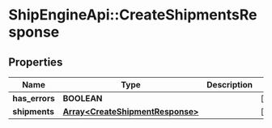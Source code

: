 # ShipEngineApi::CreateShipmentsResponse

## Properties
Name | Type | Description | Notes
------------ | ------------- | ------------- | -------------
**has_errors** | **BOOLEAN** |  | [optional] 
**shipments** | [**Array&lt;CreateShipmentResponse&gt;**](CreateShipmentResponse.md) |  | [optional] 


